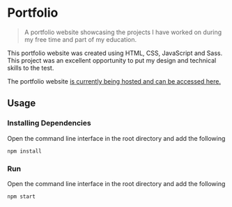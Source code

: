 # Portfolio

> A portfolio website showcasing the projects I have worked on during my free time and part of my education.

This portfolio website was created using HTML, CSS, JavaScript and Sass. This project was an excellent opportunity to put my design and technical skills to the test.

The portfolio website [is currently being hosted and can be accessed here.](https://abasher-portfolio-xg7by.ondigitalocean.app/)

## Usage

### Installing Dependencies

Open the command line interface in the root directory and add the following

```
npm install
```

### Run

Open the command line interface in the root directory and add the following

```
npm start
```
